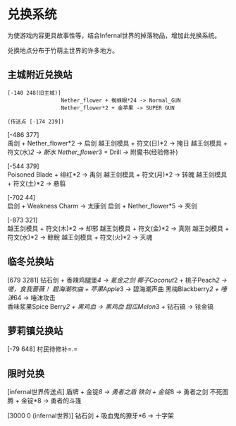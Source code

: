 # 兑换系统

为使游戏内容更具故事性等，结合Infernal世界的掉落物品，增加此兑换系统。

兑换地点分布于竹萌主世界的许多地方。

## 主城附近兑换站
    [-140 248(旧主城)]
                     Nether_flower + 蜘蛛眼*24 -> Normal_GUN
                     Nether_flower*2 + 金苹果 -> SUPER GUN
                                                                                (传送点 [-174 239])

   [-486 377]     
                     禹剑 + Nether_flower*2 -> 启剑
                     越王剑模具 + 符文(日)*2 -> 掩日
                     越王剑模具 + 符文(水)*2 -> 断水
                     Nether_flower*3 + Drill -> 附魔书(经验修补)

   [-544 379]    
                     Poisoned Blade + 绯红*2 -> 禹剑
                     越王剑模具 + 符文(月)*2 -> 转魄
                     越王剑模具 + 符文(土)*2 -> 悬翦

   [-702 44]     
                    启剑 + Weakness Charm -> 太康剑
                    启剑 + Nether_flower*5 -> 夾剑

   [-873 321]    
                    越王剑模具 + 符文(木)*2 -> 却邪
                    越王剑模具 + 符文(金)*2 -> 真刚
                    越王剑模具 + 符文(水)*2 -> 鲸鲵
                    越王剑模具 + 符文(火)*2 -> 灭魂

## 临冬兑换站

   [679 3281]
                    钻石剑 + 香辣鸡腿堡*4 -> 氪金之剑
                    椰子Coconut*2 + 桃子Peach*2 -> 嗟，食我蔷薇！
                    碧海潮吹曲 + 苹果Apple*3 -> 碧海潮声曲
                    黑梅Blackberry*2 + 唾沫*64 -> 唾沫攻击   
                    香味浆果Spice Berry*2 + 黑鸡血 -> 黑鸡血
                    甜瓜Melon*3 + 钻石镐 -> 铱金镐


## 萝莉镇兑换站

   [-79 648]
                  村民待修补=.=

## 限时兑换

   [infernal世界传送点]
                    盾牌 + 金锭*8 -> 勇者之盾
                    铁剑 + 金锭*8 -> 勇者之剑
                    不死图腾 + 金锭*8 -> 勇者的斗篷
                    
   [3000 0 (infernal世界)]
                    钻石剑 + 吸血鬼的獠牙*6 -> 十字架

